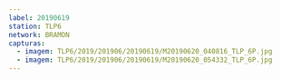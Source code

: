 ```yaml
---
label: 20190619
station: TLP6
network: BRAMON
capturas:
  - imagem: TLP6/2019/201906/20190619/M20190620_040816_TLP_6P.jpg
  - imagem: TLP6/2019/201906/20190619/M20190620_054332_TLP_6P.jpg
---
```

